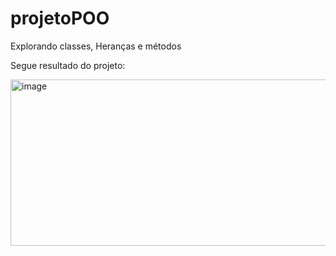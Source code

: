 # projetoPOO
Explorando classes, Heranças e métodos

Segue resultado do projeto:


<img width="958" height="266" alt="image" src="https://github.com/user-attachments/assets/df4c7ccb-efe6-4a20-a316-8e02aba2a3ee" />
